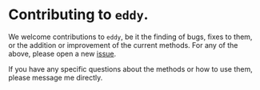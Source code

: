 # Contributing to `eddy`.

We welcome contributions to `eddy`, be it the finding of bugs, fixes to them, or the addition or improvement of the current methods. For any of the above, please open a new [issue](https://github.com/richteague/eddy/issues/new).

If you have any specific questions about the methods or how to use them, please message me directly.
